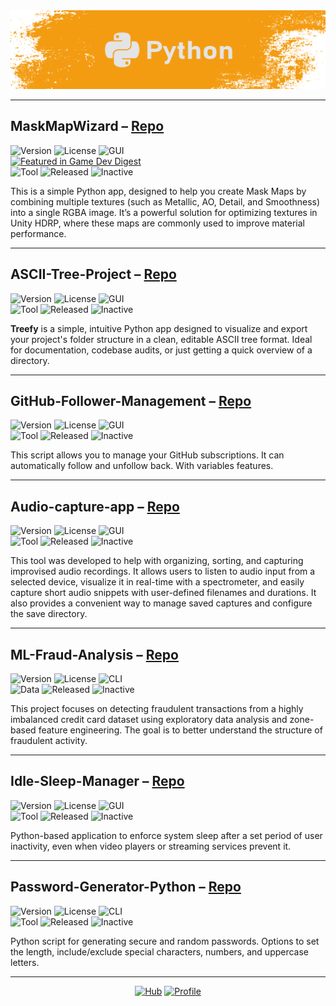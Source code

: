 <img src="../../Resources/Banners/Python.png" alt="Python banner" />

---

## MaskMapWizard – [Repo](https://github.com/cfrBernard/MaskMapWizard)
![Version](https://img.shields.io/badge/version-v0.2.0-blue)
![License](https://img.shields.io/badge/license-MIT-green)
![GUI](https://img.shields.io/badge/interface-GUI-purple) <br>
[![Featured in Game Dev Digest](https://img.shields.io/badge/Featured%20in-Game%20Dev%20Digest%20%23292-blue?logo=unity&logoColor=white)](https://gamedevdigest.com/digests/issue-292-how-tos-indie-game-tips-and-more.html) <br>
![Tool](https://img.shields.io/badge/Tool-blue)
![Released](https://img.shields.io/badge/Released-green)
![Inactive](https://img.shields.io/badge/status-Inactive-red) 

This is a simple Python app, designed to help you create Mask Maps by combining multiple textures (such as Metallic, AO, Detail, and Smoothness) into a single RGBA image. It’s a powerful solution for optimizing textures in Unity HDRP, where these maps are commonly used to improve material performance.

---

## ASCII-Tree-Project – [Repo](https://github.com/cfrBernard/ASCII-Tree-Project)
![Version](https://img.shields.io/badge/version-v0.2.1-blue)
![License](https://img.shields.io/badge/license-MIT-green)
![GUI](https://img.shields.io/badge/interface-GUI-purple) <br>
![Tool](https://img.shields.io/badge/Tool-blue)
![Released](https://img.shields.io/badge/Released-green)
![Inactive](https://img.shields.io/badge/status-Inactive-red)  

**Treefy** is a simple, intuitive Python app designed to visualize and export your project's folder structure in a clean, editable ASCII tree format. Ideal for documentation, codebase audits, or just getting a quick overview of a directory.

---

## GitHub-Follower-Management – [Repo](https://github.com/cfrBernard/GitHub-Follower-Management)
![Version](https://img.shields.io/badge/version-v2.2.0-blue)
![License](https://img.shields.io/badge/license-MIT-green)
![GUI](https://img.shields.io/badge/interface-GUI/CLI-orange) <br>
![Tool](https://img.shields.io/badge/Tool-blue)
![Released](https://img.shields.io/badge/Released-green)
![Inactive](https://img.shields.io/badge/status-Inactive-red) 

This script allows you to manage your GitHub subscriptions. It can automatically follow and unfollow back. With variables features.

---

## Audio-capture-app – [Repo](https://github.com/cfrBernard/audio-capture-app)
![Version](https://img.shields.io/badge/version-v1.0.0-blue)
![License](https://img.shields.io/badge/license-MIT-green)
![GUI](https://img.shields.io/badge/interface-GUI-purple) <br>
![Tool](https://img.shields.io/badge/Tool-blue)
![Released](https://img.shields.io/badge/Released-green)
![Inactive](https://img.shields.io/badge/status-Inactive-red) 

This tool was developed to help with organizing, sorting, and capturing improvised audio recordings. It allows users to listen to audio input from a selected device, visualize it in real-time with a spectrometer, and easily capture short audio snippets with user-defined filenames and durations. It also provides a convenient way to manage saved captures and configure the save directory.

---

## ML-Fraud-Analysis – [Repo](https://github.com/cfrBernard/ML-Fraud-Analysis)
![Version](https://img.shields.io/badge/version-v0.1.1-blue)
![License](https://img.shields.io/badge/license-MIT-green)
![CLI](https://img.shields.io/badge/interface-CLI-orange) <br>
![Data](https://img.shields.io/badge/Data-orange)
![Released](https://img.shields.io/badge/Released-green)
![Inactive](https://img.shields.io/badge/status-Inactive-red) 

This project focuses on detecting fraudulent transactions from a highly imbalanced credit card dataset using exploratory data analysis and zone-based feature engineering. The goal is to better understand the structure of fraudulent activity.

---

## Idle-Sleep-Manager – [Repo](https://github.com/cfrBernard/Idle-Sleep-Manager)
![Version](https://img.shields.io/badge/version-v1.0.0-blue)
![License](https://img.shields.io/badge/license-MIT-green)
![GUI](https://img.shields.io/badge/interface-GUI-purple) <br>
![Tool](https://img.shields.io/badge/Tool-blue)
![Released](https://img.shields.io/badge/Released-green)
![Inactive](https://img.shields.io/badge/status-Inactive-red) 

Python-based application to enforce system sleep after a set period of user inactivity, even when video players or streaming services prevent it.

---

## Password-Generator-Python – [Repo](https://github.com/cfrBernard/Password-Generator-Python)
![Version](https://img.shields.io/badge/version-v0.1.0-blue)
![License](https://img.shields.io/badge/license-MIT-green)
![CLI](https://img.shields.io/badge/interface-CLI-orange) <br>
![Tool](https://img.shields.io/badge/Tool-blue)
![Released](https://img.shields.io/badge/Released-green)
![Inactive](https://img.shields.io/badge/status-Inactive-red) 

Python script for generating secure and random passwords.
Options to set the length, include/exclude special characters, numbers, and uppercase letters.

---

<div align="center">

[![Hub](https://img.shields.io/badge/◀-Hub-blue?style=for-the-badge)](../../README.md)
[![Profile](https://img.shields.io/badge/◀-Profile-green?style=for-the-badge)](https://github.com/cfrBernard)

</div>
